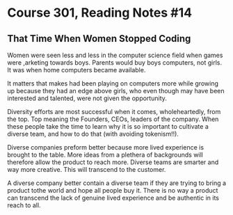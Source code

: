 # Course 301, Reading Notes #14

## That Time When Women Stopped Coding

Women were seen less and less in the computer science field when games were ,arketing towards boys. Parents would buy boys computers, not girls. It was when home computers became available.

It matters that makes had been playing on computers more while growing up because they had an edge above girls, who even though may have been interested and talented, were not given the opportunity.

Diversity efforts are most successful when it comes, wholeheartedly, from the top. Top meaning the Founders, CEOs, leaders of the company. When these people take the time to learn why it is so important to cultivate a diverse team, and how to do that (with avoiding tokenism!!).

Diverse companies preform better because more lived experience is brought to the table. More ideas from a plethera of backgrounds will therefore allow the product to reach more. Diverse teams are smarter and way more creative. This will transcend to the customer. 

A diverse company better contain a diverse team if they are trying to bring a product tothe world and hope all people buy it. There is no way a product can transcend the lack of genuine lived experience and be authentic in its reach to all.

